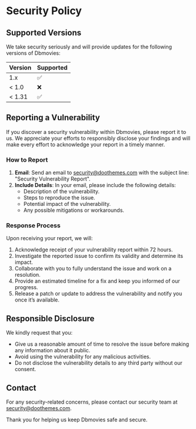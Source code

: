 # Security Policy

## Supported Versions

We take security seriously and will provide updates for the following versions of Dbmovies:

| Version | Supported          |
| ------- | ------------------ |
| 1.x     | :white_check_mark: |
| < 1.0   | :x:                |
| < 1.31  | :white_check_mark: |

## Reporting a Vulnerability

If you discover a security vulnerability within Dbmovies, please report it to us. We appreciate your efforts to responsibly disclose your findings and will make every effort to acknowledge your report in a timely manner.

### How to Report

1. **Email**: Send an email to [security@doothemes.com](mailto:security@doothemes.com) with the subject line: "Security Vulnerability Report".
2. **Include Details**: In your email, please include the following details:
   - Description of the vulnerability.
   - Steps to reproduce the issue.
   - Potential impact of the vulnerability.
   - Any possible mitigations or workarounds.

### Response Process

Upon receiving your report, we will:

1. Acknowledge receipt of your vulnerability report within 72 hours.
2. Investigate the reported issue to confirm its validity and determine its impact.
3. Collaborate with you to fully understand the issue and work on a resolution.
4. Provide an estimated timeline for a fix and keep you informed of our progress.
5. Release a patch or update to address the vulnerability and notify you once it’s available.

## Responsible Disclosure

We kindly request that you:

- Give us a reasonable amount of time to resolve the issue before making any information about it public.
- Avoid using the vulnerability for any malicious activities.
- Do not disclose the vulnerability details to any third party without our consent.

## Contact

For any security-related concerns, please contact our security team at [security@doothemes.com](mailto:security@doothemes.com).

Thank you for helping us keep Dbmovies safe and secure.
